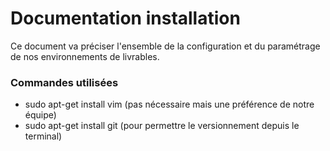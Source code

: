 # Documentation installation
Ce document va préciser l'ensemble de la configuration et du paramétrage de nos environnements de livrables.

### Commandes utilisées
- sudo apt-get install vim (pas nécessaire mais une préférence de notre équipe)
- sudo apt-get install git (pour permettre le versionnement depuis le terminal)
